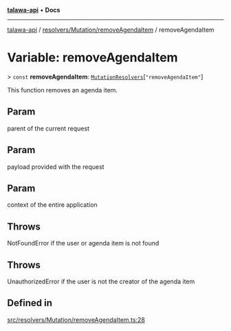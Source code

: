 [**talawa-api**](../../../../README.md) • **Docs**

***

[talawa-api](../../../../modules.md) / [resolvers/Mutation/removeAgendaItem](../README.md) / removeAgendaItem

# Variable: removeAgendaItem

\> `const` **removeAgendaItem**: [`MutationResolvers`](../../../../types/generatedGraphQLTypes/type-aliases/MutationResolvers.md)\[`"removeAgendaItem"`\]

This function removes an agenda item.

## Param

parent of the current request

## Param

payload provided with the request

## Param

context of the entire application

## Throws

NotFoundError if the user or agenda item is not found

## Throws

UnauthorizedError if the user is not the creator of the agenda item

## Defined in

[src/resolvers/Mutation/removeAgendaItem.ts:28](https://github.com/PalisadoesFoundation/talawa-api/blob/d0c167bb942c4778fba221c2cdd27665fc7dbf61/src/resolvers/Mutation/removeAgendaItem.ts#L28)
